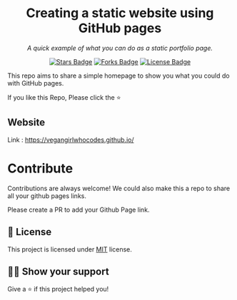 <h1 align="center">Creating a static website using GitHub pages</h1>
<p align="center"><i>A quick example of what you can do as a static portfolio page.</i></p>
<p align="center">
  <a href="https://github.com/elangosundar/awesome-README-templates/stargazers"><img src="https://img.shields.io/github/stars/vegangirlwhocodes/vegangirlwhocodes.github.com" alt="Stars Badge"/></a>  
<a href="https://github.com/elangosundar/awesome-README-templates/network/members"><img src="https://img.shields.io/github/forks/vegangirlwhocodes/vegangirlwhocodes.github.com" alt="Forks Badge"/></a>  
<a href="https://github.com/elangosundar/awesome-README-templates/blob/master/LICENSE"><img src="https://img.shields.io/github/license/vegangirlwhocodes/vegangirlwhocodes.github.com?color=2b9348" alt="License Badge"/></a>
</p>

This repo aims to share a simple homepage to show you what you could do with GitHub pages.

If you like this Repo, Please click the :star:

## Website

Link : https://vegangirlwhocodes.github.io/


# Contribute

Contributions are always welcome! 
We could also make this a repo to share all your github pages links. 

Please create a PR to add your Github Page link.

## :pencil: License

This project is licensed under [MIT](https://opensource.org/licenses/MIT) license.

## :woman_astronaut: Show your support

Give a ⭐️ if this project helped you!
